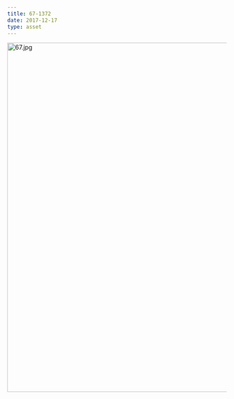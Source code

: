 ```yaml
---
title: 67-1372
date: 2017-12-17
type: asset
---
```

<img src="http://ccnmtl.columbia.edu/projects/histologylab/assets/images/67.jpg" width="800" alt="67.jpg" style="margin: 0;padding: 0;border: 0;">
